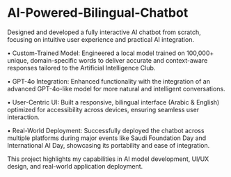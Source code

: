# AI-Powered-Bilingual-Chatbot
Designed and developed a fully interactive AI chatbot from scratch, focusing on intuitive user experience and practical AI integration.

• Custom-Trained Model: Engineered a local model trained on 100,000+ unique, domain-specific words to deliver accurate and context-aware responses tailored to the Artificial Intelligence Club.

• GPT-4o Integration: Enhanced functionality with the integration of an advanced GPT-4o-like model for more natural and intelligent conversations.

• User-Centric UI: Built a responsive, bilingual interface (Arabic & English) optimized for accessibility across devices, ensuring seamless user interaction.

• Real-World Deployment: Successfully deployed the chatbot across multiple platforms during major events like Saudi Foundation Day and International AI Day, showcasing its portability and ease of integration.

This project highlights my capabilities in AI model development, UI/UX design, and real-world application deployment.

